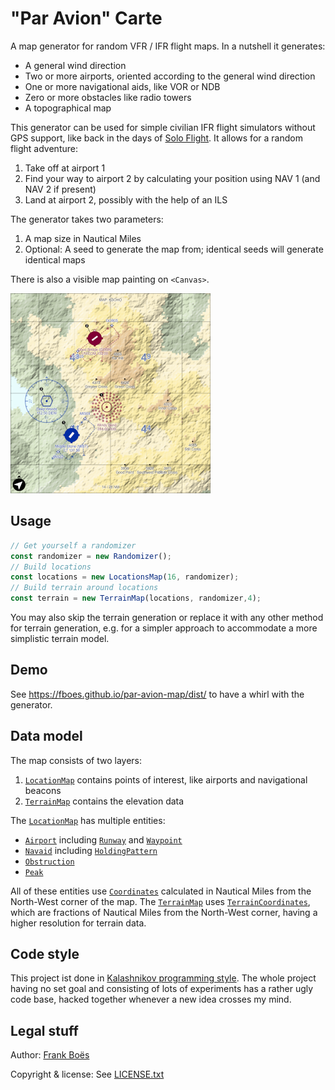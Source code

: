 "Par Avion" Carte
===============

A map generator for random VFR / IFR flight maps. In a nutshell it generates:

* A general wind direction
* Two or more airports, oriented according to the general wind direction
* One or more navigational aids, like VOR or NDB
* Zero or more obstacles like radio towers
* A topographical map

This generator can be used for simple civilian IFR flight simulators without GPS support, like back in the days of [Solo Flight](https://www.mobygames.com/game/solo-flight-2nd-edition). It allows for a random flight adventure:

1. Take off at airport 1
2. Find your way to airport 2 by calculating your position using NAV 1 (and NAV 2 if present)
3. Land at airport 2, possibly with the help of an ILS

The generator takes two parameters:

1. A map size in Nautical Miles
1. Optional: A seed to generate the map from; identical seeds will generate identical maps

There is also a visible map painting on `<Canvas>`.

![](docs/canvas.png)

Usage
-----

```js
// Get yourself a randomizer
const randomizer = new Randomizer();
// Build locations
const locations = new LocationsMap(16, randomizer);
// Build terrain around locations
const terrain = new TerrainMap(locations, randomizer,4);
```

You may also skip the terrain generation or replace it with any other method for terrain generation, e.g. for a simpler approach to accommodate a more simplistic terrain model.

Demo
----

See https://fboes.github.io/par-avion-map/dist/ to have a whirl with the generator.

Data model
----------

The map consists of two layers:

1. [`LocationMap`](dist/World/LocationMap.js) contains points of interest, like airports and navigational beacons
2. [`TerrainMap`](dist/World/TerrainMap.js) contains the elevation data

The [`LocationMap`](dist/World/LocationMap.js) has multiple entities:

* [`Airport`](dist/World/Airport.js) including [`Runway`](dist/World/Runway.js) and  [`Waypoint`](dist/World/Waypoint.js)
* [`Navaid`](dist/World/Navaid.js) including [`HoldingPattern`](dist/World/HoldingPattern.js)
* [`Obstruction`](dist/World/Obstruction.js)
* [`Peak`](dist/World/Peak.js)

All of these entities use [`Coordinates`](dist/Types/Coordinates.js) calculated in Nautical Miles from the North-West corner of the map. The [`TerrainMap`](dist/World/TerrainMap.js) uses [`TerrainCoordinates`](dist/Types/TerrainCoordinates.js), which are fractions of Nautical Miles from the North-West corner, having a higher resolution for terrain data.

Code style
----------

This project ist done in [Kalashnikov programming style](https://journal.3960.org/posts/2019-10-14-kalaschnikow-programmierung/). The whole project having no set goal and consisting of lots of experiments has a rather ugly code base, hacked together whenever a new idea crosses my mind.

Legal stuff
-----------

Author: [Frank Boës](https://3960.org)

Copyright & license: See [LICENSE.txt](LICENSE.txt)
